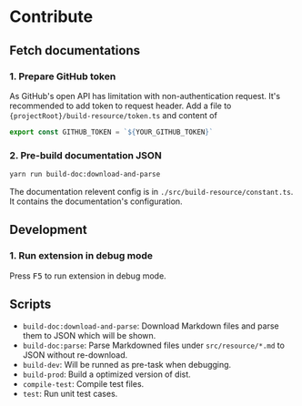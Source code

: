 # Contribute

## Fetch documentations

### 1. Prepare GitHub token

As GitHub's open API has limitation with non-authentication request. It's recommended to add token to request header. Add a file to `{projectRoot}/build-resource/token.ts` and content of

```typescript
export const GITHUB_TOKEN = `${YOUR_GITHUB_TOKEN}`
```

### 2. Pre-build documentation JSON

```zsh
yarn run build-doc:download-and-parse
```

The documentation relevent config is in `./src/build-resource/constant.ts`. It contains the documentation's configuration.

## Development

### 1. Run extension in debug mode

Press <kbd>F5</kbd> to run extension in debug mode.

## Scripts

- `build-doc:download-and-parse`: Download Markdown files and parse them to JSON which will be shown.
- `build-doc:parse`: Parse Markdowned files under `src/resource/*.md` to JSON without re-download.
- `build-dev`: Will be runned as pre-task when debugging.
- `build-prod`: Build a optimized version of dist.
- `compile-test`: Compile test files.
- `test`: Run unit test cases.
